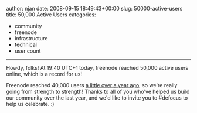author: njan
date: 2008-09-15 18:49:43+00:00
slug: 50000-active-users
title: 50,000 Active Users
categories:
- community
- freenode
- infrastructure
- technical
- user count
---

Howdy, folks! At 19:40 UTC+1 today, freenode reached 50,000 active users online, which is a record for us!




Freenode reached 40,000 users [a little over a year ago](http://blog.freenode.net/?cat=11), so we're really going from strength to strength! Thanks to all of you who've helped us build our community over the last year, and we'd like to invite you to #defocus to help us celebrate. :)



